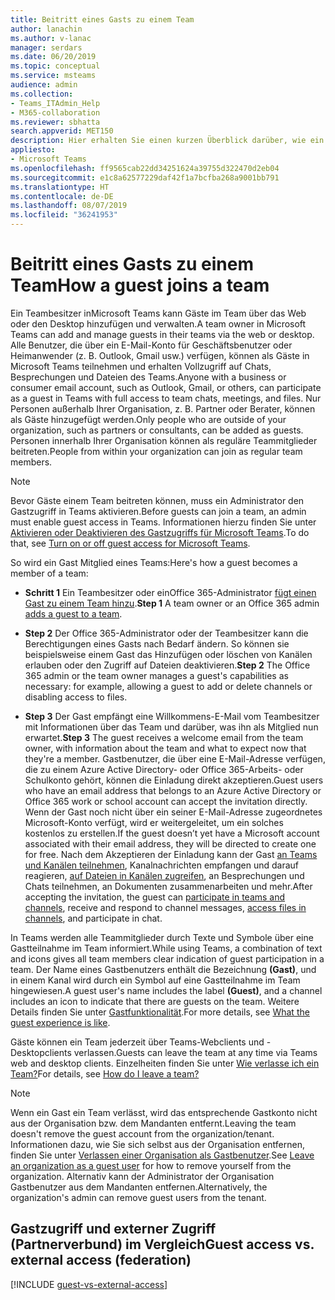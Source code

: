 ```yaml
---
title: Beitritt eines Gasts zu einem Team
author: lanachin
ms.author: v-lanac
manager: serdars
ms.date: 06/20/2019
ms.topic: conceptual
ms.service: msteams
audience: admin
ms.collection:
- Teams_ITAdmin_Help
- M365-collaboration
ms.reviewer: sbhatta
search.appverid: MET150
description: Hier erhalten Sie einen kurzen Überblick darüber, wie ein Gast eingeladen wird, einem Team in Microsoft Teams beizutreten.
appliesto:
- Microsoft Teams
ms.openlocfilehash: ff9565cab22dd34251624a39755d322470d2eb04
ms.sourcegitcommit: e1c8a62577229daf42f1a7bcfba268a9001bb791
ms.translationtype: HT
ms.contentlocale: de-DE
ms.lasthandoff: 08/07/2019
ms.locfileid: "36241953"
---
```

<a name="how-a-guest-joins-a-team"></a><span data-ttu-id="0c30e-103">Beitritt eines Gasts zu einem Team</span><span class="sxs-lookup"><span data-stu-id="0c30e-103">How a guest joins a team</span></span>
========================

<span data-ttu-id="0c30e-104">Ein Teambesitzer inMicrosoft Teams kann Gäste im Team über das Web oder den Desktop hinzufügen und verwalten.</span><span class="sxs-lookup"><span data-stu-id="0c30e-104">A team owner in Microsoft Teams can add and manage guests in their teams via the web or desktop.</span></span> <span data-ttu-id="0c30e-105">Alle Benutzer, die über ein E-Mail-Konto für Geschäftsbenutzer oder Heimanwender (z. B. Outlook, Gmail usw.) verfügen, können als Gäste in Microsoft Teams teilnehmen und erhalten Vollzugriff auf Chats, Besprechungen und Dateien des Teams.</span><span class="sxs-lookup"><span data-stu-id="0c30e-105">Anyone with a business or consumer email account, such as Outlook, Gmail, or others, can participate as a guest in Teams with full access to team chats, meetings, and files.</span></span> <span data-ttu-id="0c30e-106">Nur Personen außerhalb Ihrer Organisation, z. B. Partner oder Berater, können als Gäste hinzugefügt werden.</span><span class="sxs-lookup"><span data-stu-id="0c30e-106">Only people who are outside of your organization, such as partners or consultants, can be added as guests.</span></span> <span data-ttu-id="0c30e-107">Personen innerhalb Ihrer Organisation können als reguläre Teammitglieder beitreten.</span><span class="sxs-lookup"><span data-stu-id="0c30e-107">People from within your organization can join as regular team members.</span></span>
  
> [!NOTE]
> <span data-ttu-id="0c30e-108">Bevor Gäste einem Team beitreten können, muss ein Administrator den Gastzugriff in Teams aktivieren.</span><span class="sxs-lookup"><span data-stu-id="0c30e-108">Before guests can join a team, an admin must enable guest access in Teams.</span></span> <span data-ttu-id="0c30e-109">Informationen hierzu finden Sie unter [Aktivieren oder Deaktivieren des Gastzugriffs für Microsoft Teams](set-up-guests.md).</span><span class="sxs-lookup"><span data-stu-id="0c30e-109">To do that, see [Turn on or off guest access for Microsoft Teams](set-up-guests.md).</span></span> 
  
<span data-ttu-id="0c30e-110">So wird ein Gast Mitglied eines Teams:</span><span class="sxs-lookup"><span data-stu-id="0c30e-110">Here's how a guest becomes a member of a team:</span></span>

- <span data-ttu-id="0c30e-111">**Schritt 1** Ein Teambesitzer oder einOffice 365-Administrator [fügt einen Gast zu einem Team hinzu](https://support.office.com/article/add-guests-to-a-team-fccb4fa6-f864-4508-bdde-256e7384a14f).</span><span class="sxs-lookup"><span data-stu-id="0c30e-111">**Step 1** A team owner or an Office 365 admin [adds a guest to a team](https://support.office.com/article/add-guests-to-a-team-fccb4fa6-f864-4508-bdde-256e7384a14f).</span></span>

- <span data-ttu-id="0c30e-112">**Step 2** Der Office 365-Administrator oder der Teambesitzer kann die Berechtigungen eines Gasts nach Bedarf ändern. So können sie beispielsweise einem Gast das Hinzufügen oder löschen von Kanälen erlauben oder den Zugriff auf Dateien deaktivieren.</span><span class="sxs-lookup"><span data-stu-id="0c30e-112">**Step 2** The Office 365 admin or the team owner manages a guest's capabilities as necessary: for example, allowing a guest to add or delete channels or disabling access to files.</span></span>

- <span data-ttu-id="0c30e-113">**Step 3** Der Gast empfängt eine Willkommens-E-Mail vom Teambesitzer mit Informationen über das Team und darüber, was ihn als Mitglied nun erwartet.</span><span class="sxs-lookup"><span data-stu-id="0c30e-113">**Step 3** The guest receives a welcome email from the team owner, with information about the team and what to expect now that they're a member.</span></span> <span data-ttu-id="0c30e-114">Gastbenutzer, die über eine E-Mail-Adresse verfügen, die zu einem Azure Active Directory- oder Office 365-Arbeits- oder Schulkonto gehört, können die Einladung direkt akzeptieren.</span><span class="sxs-lookup"><span data-stu-id="0c30e-114">Guest users who have an email address that belongs to an Azure Active Directory or Office 365 work or school account can accept the invitation directly.</span></span> <span data-ttu-id="0c30e-115">Wenn der Gast noch nicht über ein seiner E-Mail-Adresse zugeordnetes Microsoft-Konto verfügt, wird er weitergeleitet, um ein solches kostenlos zu erstellen.</span><span class="sxs-lookup"><span data-stu-id="0c30e-115">If the guest doesn’t yet have a Microsoft account associated with their email address, they will be directed to create one for free.</span></span> <span data-ttu-id="0c30e-116">Nach dem Akzeptieren der Einladung kann der Gast [an Teams und Kanälen teilnehmen](https://support.office.com/article/teams-and-channels-df38ae23-8f85-46d3-b071-cb11b9de5499), Kanalnachrichten empfangen und darauf reagieren, [auf Dateien in Kanälen zugreifen](https://support.office.com/article/access-files-in-channels-c593c78a-27c4-4661-a598-682baa30ca7e), an Besprechungen und Chats teilnehmen, an Dokumenten zusammenarbeiten und mehr.</span><span class="sxs-lookup"><span data-stu-id="0c30e-116">After accepting the invitation, the guest can [participate in teams and channels](https://support.office.com/article/teams-and-channels-df38ae23-8f85-46d3-b071-cb11b9de5499), receive and respond to channel messages, [access files in channels](https://support.office.com/article/access-files-in-channels-c593c78a-27c4-4661-a598-682baa30ca7e), and participate in chat.</span></span> 

<span data-ttu-id="0c30e-117">In Teams werden alle Teammitglieder durch Texte und Symbole über eine Gastteilnahme im Team informiert.</span><span class="sxs-lookup"><span data-stu-id="0c30e-117">While using Teams, a combination of text and icons gives all team members clear indication of guest participation in a team.</span></span> <span data-ttu-id="0c30e-118">Der Name eines Gastbenutzers enthält die Bezeichnung **(Gast)**, und in einem Kanal wird durch ein Symbol auf eine Gastteilnahme im Team hingewiesen.</span><span class="sxs-lookup"><span data-stu-id="0c30e-118">A guest user's name includes the label **(Guest)**, and a channel includes an icon to indicate that there are guests on the team.</span></span> <span data-ttu-id="0c30e-119">Weitere Details finden Sie unter [Gastfunktionalität](guest-experience.md).</span><span class="sxs-lookup"><span data-stu-id="0c30e-119">For more details, see [What the guest experience is like](guest-experience.md).</span></span>
  
<span data-ttu-id="0c30e-120">Gäste können ein Team jederzeit über Teams-Webclients und -Desktopclients verlassen.</span><span class="sxs-lookup"><span data-stu-id="0c30e-120">Guests can leave the team at any time via Teams web and desktop clients.</span></span> <span data-ttu-id="0c30e-121">Einzelheiten finden Sie unter [Wie verlasse ich ein Team?](https://support.office.com/article/leave-a-team-e481005d-3ec6-4694-b300-375472ba4076)</span><span class="sxs-lookup"><span data-stu-id="0c30e-121">For details, see  [How do I leave a team?](https://support.office.com/article/leave-a-team-e481005d-3ec6-4694-b300-375472ba4076)</span></span>

> [!NOTE]
> <span data-ttu-id="0c30e-122">Wenn ein Gast ein Team verlässt, wird das entsprechende Gastkonto nicht aus der Organisation bzw. dem Mandanten entfernt.</span><span class="sxs-lookup"><span data-stu-id="0c30e-122">Leaving the team doesn't remove the guest account from the organization/tenant.</span></span> <span data-ttu-id="0c30e-123">Informationen dazu, wie Sie sich selbst aus der Organisation entfernen, finden Sie unter [Verlassen einer Organisation als Gastbenutzer](https://docs.microsoft.com/azure/active-directory/b2b/leave-the-organization).</span><span class="sxs-lookup"><span data-stu-id="0c30e-123">See [Leave an organization as a guest user](https://docs.microsoft.com/azure/active-directory/b2b/leave-the-organization) for how to remove yourself from the organization.</span></span> <span data-ttu-id="0c30e-124">Alternativ kann der Administrator der Organisation Gastbenutzer aus dem Mandanten entfernen.</span><span class="sxs-lookup"><span data-stu-id="0c30e-124">Alternatively, the organization's admin can remove guest users from the tenant.</span></span>

## <a name="guest-access-vs-external-access-federation"></a><span data-ttu-id="0c30e-125">Gastzugriff und externer Zugriff (Partnerverbund) im Vergleich</span><span class="sxs-lookup"><span data-stu-id="0c30e-125">Guest access vs. external access (federation)</span></span>

[!INCLUDE [guest-vs-external-access](includes/guest-vs-external-access.md)]
